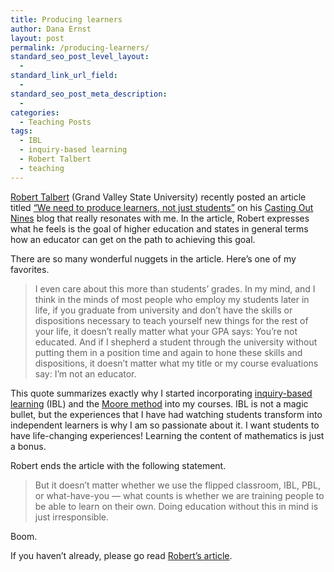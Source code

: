 ```yaml
---
title: Producing learners
author: Dana Ernst
layout: post
permalink: /producing-learners/
standard_seo_post_level_layout:
  - 
standard_link_url_field:
  - 
standard_seo_post_meta_description:
  - 
categories:
  - Teaching Posts
tags:
  - IBL
  - inquiry-based learning
  - Robert Talbert
  - teaching
---
```

<div class="kcite-section" kcite-section-id="479">
  <p>
    <a href="http://faculty.gvsu.edu/talbertr/Robert_Talbert,_PhD/Welcome.html">Robert Talbert</a> (Grand Valley State University) recently posted an article titled <a href="http://chronicle.com/blognetwork/castingoutnines/2012/12/21/we-need-to-produce-learners-not-just-students/">&#8220;We need to produce learners, not just students&#8221;</a> on his <a href="http://chronicle.com/blognetwork/castingoutnines">Casting Out Nines</a> blog that really resonates with me. In the article, Robert expresses what he feels is the goal of higher education and states in general terms how an educator can get on the path to achieving this goal.
  </p>
  
  <p>
    There are so many wonderful nuggets in the article. Here&#8217;s one of my favorites.
  </p>
  
  <blockquote>
    <p>
      I even care about this more than students’ grades. In my mind, and I think in the minds of most people who employ my students later in life, if you graduate from university and don’t have the skills or dispositions necessary to teach yourself new things for the rest of your life, it doesn’t really matter what your GPA says: You’re not educated. And if I shepherd a student through the university without putting them in a position time and again to hone these skills and dispositions, it doesn’t matter what my title or my course evaluations say: I’m not an educator.
    </p>
  </blockquote>
  
  <p>
    This quote summarizes exactly why I started incorporating <a href="http://www.inquirybasedlearning.org/?page=What_is_IBL">inquiry-based learning</a> (IBL) and the <a href="http://legacyrlmoore.org/method.html">Moore method</a> into my courses. IBL is not a magic bullet, but the experiences that I have had watching students transform into independent learners is why I am so passionate about it. I want students to have life-changing experiences! Learning the content of mathematics is just a bonus.
  </p>
  
  <p>
    Robert ends the article with the following statement.
  </p>
  
  <blockquote>
    <p>
      But it doesn’t matter whether we use the flipped classroom, IBL, PBL, or what-have-you — what counts is whether we are training people to be able to learn on their own. Doing education without this in mind is just irresponsible.
    </p>
  </blockquote>
  
  <p>
    Boom.
  </p>
  
  <p>
    If you haven&#8217;t already, please go read <a href="http://chronicle.com/blognetwork/castingoutnines/2012/12/21/we-need-to-produce-learners-not-just-students/">Robert&#8217;s article</a>.
  </p>
  
  <!-- kcite active, but no citations found -->
</div>

<!-- kcite-section 479 -->